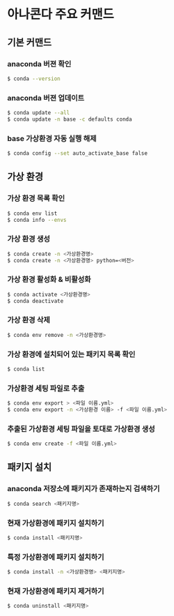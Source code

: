 # 아나콘다 주요 커맨드

## 기본 커맨드

### anaconda 버젼 확인
```bash
$ conda --version
```

### anaconda 버젼 업데이트
```bash
$ conda update --all
$ conda update -n base -c defaults conda
```

### base 가상환경 자동 실행 해제
```bash
$ conda config --set auto_activate_base false
```

## 가상 환경

### 가상 환경 목록 확인

```bash
$ conda env list
$ conda info --envs
```

### 가상 환경 생성

```bash
$ conda create -n <가상환경명>
$ conda create -n <가상환경명> python=<버전>
```

### 가상 환경 활성화 & 비활성화

```bash
$ conda activate <가상환경명>
$ conda deactivate
```

### 가상 환경 삭제

```bash
$ conda env remove -n <가상환경명>
```

### 가상 환경에 설치되어 있는 패키지 목록 확인

```bash
$ conda list
```

### 가상환경 세팅 파일로 추출 

```bash
$ conda env export > <파일 이름.yml>
$ conda env export -n <가상환경 이름> -f <파일 이름.yml>
```

### 추출된 가상환경 세팅 파일을 토대로 가상환경 생성 

```bash
$ conda env create -f <파일 이름.yml>
```

## 패키지 설치

### anaconda 저장소에 패키지가 존재하는지 검색하기

```bash
$ conda search <패키지명>
```

### 현재 가상환경에 패키지 설치하기 

```bash
$ conda install <패키지명>
```

### 특정 가상환경에 패키지 설치하기 

```bash
$ conda install -n <가상환경명> <패키지명>
```

### 현재 가상환경에 패키지 제거하기 

```bash
$ conda uninstall <패키지명>
```
